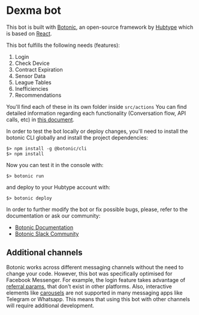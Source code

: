 # Dexma bot

This bot is built with [Botonic](https://botonic.io), an open-source framework by [Hubtype](https://hubtype.com) which is based on [React](https://reactjs.org/).

This bot fulfills the following needs (features):
1.  Login
2.  Check Device
3.  Contract Expiration
4.  Sensor Data
5.  League Tables
6.  Inefficiencies
7.  Recommendations

You'll find each of these in its  own folder inside `src/actions`
You can find detailed information regarding each functionality (Conversation flow, API calls, etc) in [this document](https://docs.google.com/document/d/1D47nDTKA3KUeQkYunF7iGnFyLwPYDLFPWJTmZ2btmlo/edit#).

In order to test the bot locally or deploy changes, you'll need to install the botonic CLI globally and install the project dependencies:
```
$> npm install -g @botonic/cli
$> npm install
```
Now you can test it in the console with:
```
$> botonic run
```
and deploy to your Hubtype account with:
```
$> botonic deploy
```
In order to further modify the bot or fix possible bugs, please, refer to the documentation or ask our community:
* [Botonic Documentation](https://docs.botonic.io/)
* [Botonic Slack Community](https://slack.botonic.io/)

## Additional channels

Botonic works across different messaging channels without the need to change your code. However, this bot was specifically optimised for Facebook Messenger. For example, the login feature takes advantage of [referral params](https://developers.facebook.com/docs/messenger-platform/reference/webhook-events/messaging_referrals/), that don't exist in other platforms. Also, interactive elements like [carousels](https://developers.facebook.com/docs/messenger-platform/send-messages/template/generic/#carousel) are not supported in many messaging apps like Telegram or Whatsapp.
This means that using this bot with other channels will require additional development.
